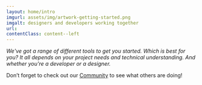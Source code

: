 ```yaml
---
layout: home/intro
imgurl: assets/img/artwork-getting-started.png
imgalt: designers and developers working together
url:
contentClass: content--left
---
```


*We've got a range of different tools to get you started. Which is best for you? It all depends on your project needs and technical understanding. And whether you're a developer or a designer.*

Don’t forget to check out our [Community](/community) to see what others are doing!
